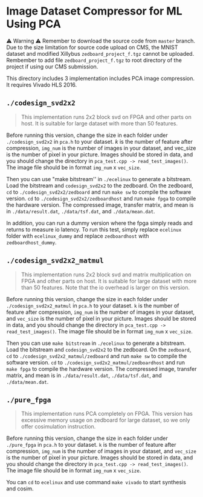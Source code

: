 # Image Dataset Compressor for ML Using PCA

⚠️ Warning ⚠️ Remember to download the source code from `master` branch. Due to the size limitation for source code upload on CMS, the MNIST dataset and modified Xillybus `zedboard_project_f.tgz` cannot be uploaded. Rembember to add file `zedboard_project_f.tgz` to root directory of the project if using our CMS submission.

This directory includes 3 implementation includes PCA image compression. It requires Vivado HLS 2016.

## `./codesign_svd2x2`

> This implementation runs 2x2 block svd on FPGA and other parts on host. It is suitable for large dataset with more than 50 features.

Before running this version, change the size in each folder under `./codesign_svd2x2` in `pca.h` to your dataset. $k$ is the number of feature after compression, `img_num` is the number of images in your dataset, and vec_size is the number of pixel in your picture. Images should be stored in data, and you should change the directory in `pca_test.cpp -> read_test_images()`. The image file should be in format `img_num` x `vec_size`.

Then you can use "make bitstream'' in `./ecelinux` to generate a bitstream. Load the bitstream and `codesign_svd2x2` to the zedboard. On the zedboard, `cd` to `./codesign_svd2x2/zedboard` and run `make sw` to compile the software version. `cd` to `./codesign_svd2x2/zedboardhost` and run `make fpga` to compile the hardware version. The compressed image, transfer matrix, and mean is in `./data/result.dat`, `./data/tsf.dat`, and `./data/mean.dat`.

In addition, you can run a dummy version where the fpga simply reads and returns to measure io latency. To run this test, simply replace `ecelinux` folder with `ecelinux_dummy` and replace `zedboardhost` with `zedboardhost_dummy`.

## `./codesign_svd2x2_matmul`

> This implementation runs 2x2 block svd and matrix multiplication on FPGA and other parts on host. It is suitable for large dataset with more than 50 features. Note that the io overhead is larger on this version.

Before running this version, change the size in each folder under `./codesign_svd2x2_matmul` in `pca.h` to your dataset. `k` is the number of feature after compression, `img_num` is the number of images in your dataset, and `vec_size` is the number of pixel in your picture. Images should be stored in data, and you should change the directory in `pca_test.cpp -> read_test_images()`. The image file should be in format `img_num` x `vec_size`.

Then you can use `make bitstream` in `./ecelinux` to generate a bitstream. Load the bitstream and `codesign_svd2x2` to the zedboard. On the `zedboard`, `cd` to `./codesign_svd2x2_matmul/zedboard` and run `make sw` to compile the software version. `cd` to `./codesign_svd2x2_matmul/zedboardhost` and run `make fpga` to compile the hardware version. The compressed image, transfer matrix, and mean is in `./data/result.dat`, `./data/tsf.dat`, and `./data/mean.dat`.

## `./pure_fpga`

> This implementation runs PCA completely on FPGA. This version has excessive memory usage on zedboard for large dataset, so we only offer cosimulation instruction.

Before running this version, change the size in each folder under `./pure_fpga` in `pca.h` to your dataset. `k` is the number of feature after compression, `img_num` is the number of images in your dataset, and `vec_size` is the number of pixel in your picture. Images should be stored in data, and you should change the directory in `pca_test.cpp -> read_test_images()`. The image file should be in format `img_num` x `vec_size`.

You can `cd` to `ecelinux` and use command `make vivado` to start synthesis and cosim.